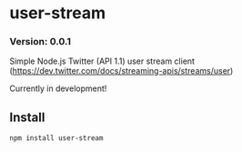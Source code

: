 user-stream
=============
### Version: 0.0.1 ###

Simple Node.js Twitter (API 1.1) user stream client (https://dev.twitter.com/docs/streaming-apis/streams/user)

Currently in development!

Install
-------
```npm install user-stream```